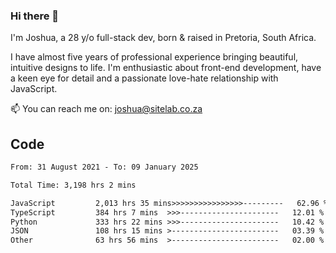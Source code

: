 ### Hi there 👋

I'm Joshua, a 28 y/o full-stack dev, born & raised in Pretoria, South Africa. 

I have almost five years of professional experience bringing beautiful, intuitive designs to life. I'm enthusiastic about front-end development, have a keen eye for detail and a passionate love-hate relationship with JavaScript.

📫 You can reach me on: joshua@sitelab.co.za

## **Code**

<!--START_SECTION:waka-->

```txt
From: 31 August 2021 - To: 09 January 2025

Total Time: 3,198 hrs 2 mins

JavaScript         2,013 hrs 35 mins>>>>>>>>>>>>>>>>---------   62.96 %
TypeScript         384 hrs 7 mins  >>>----------------------   12.01 %
Python             333 hrs 22 mins >>>----------------------   10.42 %
JSON               108 hrs 15 mins >------------------------   03.39 %
Other              63 hrs 56 mins  >------------------------   02.00 %
```

<!--END_SECTION:waka-->
